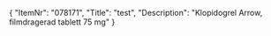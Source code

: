 {
  "ItemNr": "078171",
  "Title": "test",
  "Description": "Klopidogrel Arrow, filmdragerad tablett 75 mg"
}